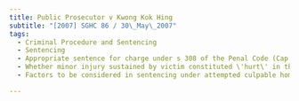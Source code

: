 ```yaml
---
title: Public Prosecutor v Kwong Kok Hing 
subtitle: "[2007] SGHC 86 / 30\_May\_2007"
tags:
  - Criminal Procedure and Sentencing
  - Sentencing
  - Appropriate sentence for charge under s 308 of the Penal Code (Cap 224, 1985 Rev Ed) of attempted culpable homicide with hurt
  - Whether minor injury sustained by victim constituted \'hurt\' in the context of the charge
  - Factors to be considered in sentencing under attempted culpable homicide charge

---
```


